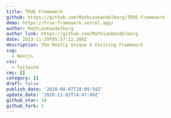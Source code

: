 ```yaml
---
title: TRUE Framework
github: https://github.com/MathiasKandelborg/TRUE-framework
demo: https://true-framework.vercel.app/
author: MathiasKandelborg
author_link: https://github.com/MathiasKandelborg
date: 2023-11-29T05:57:12.289Z
description: The Really Unique & Exciting Framework
ssg:
  - Nextjs
css:
  - Tailwind
cms: []
category: []
draft: false
publish_date: '2020-08-07T18:09:58Z'
update_date: '2020-11-02T14:47:49Z'
github_star: 10
github_fork: 1
---
```

